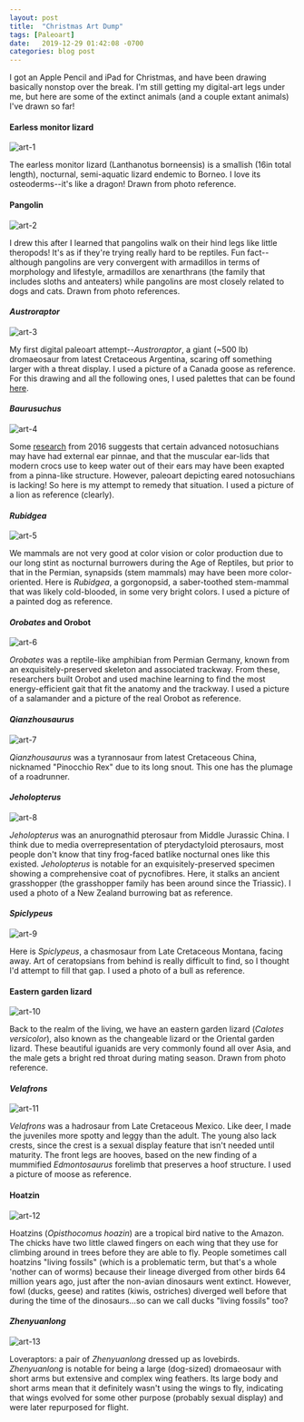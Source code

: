 ```yaml
---
layout: post
title:  "Christmas Art Dump"
tags: [Paleoart]
date:   2019-12-29 01:42:08 -0700
categories: blog post
---
```

I got an Apple Pencil and iPad for Christmas, and have been drawing basically nonstop over the break.  I'm still getting my digital-art legs under me, but here are some of the extinct animals (and a couple extant animals) I've drawn so far!

#### Earless monitor lizard
![art-1](/assets/images/posts/art-1.png)

The earless monitor lizard (Lanthanotus borneensis) is a smallish (16in total length), nocturnal, semi-aquatic lizard endemic to Borneo.  I love its osteoderms--it's like a dragon!  Drawn from photo reference.

#### Pangolin
![art-2](/assets/images/posts/art-2.jpg)

I drew this after I learned that pangolins walk on their hind legs like little theropods!  It's as if they're trying really hard to be reptiles.  Fun fact--although pangolins are very convergent with armadillos in terms of morphology and lifestyle, armadillos are xenarthrans (the family that includes sloths and anteaters) while pangolins are most closely related to dogs and cats.  Drawn from photo references.

#### *Austroraptor*
![art-3](/assets/images/posts/art-3.jpg)

My first digital paleoart attempt--*Austroraptor*, a giant (~500 lb) dromaeosaur from latest Cretaceous Argentina, scaring off something larger with a threat display.  I used a picture of a Canada goose as reference.  For this drawing and all the following ones, I used palettes that can be found [here](https://lessracquetball.tumblr.com/post/167814828278/hello-all-as-my-gift-to-you-this-lovely-holiday).

#### *Baurusuchus*
![art-4](/assets/images/posts/art-4.png)

Some [research](https://onlinelibrary.wiley.com/doi/full/10.1111/joa.12439) from 2016 suggests that certain advanced notosuchians may have had external ear pinnae, and that the muscular ear-lids that modern crocs use to keep water out of their ears may have been exapted from a pinna-like structure.  However, paleoart depicting eared notosuchians is lacking!  So here is my attempt to remedy that situation.  I used a picture of a lion as reference (clearly).

#### *Rubidgea*
![art-5](/assets/images/posts/art-5.jpg)

We mammals are not very good at color vision or color production due to our long stint as nocturnal burrowers during the Age of Reptiles, but prior to that in the Permian, synapsids (stem mammals) may have been more color-oriented.  Here is *Rubidgea*, a gorgonopsid, a saber-toothed stem-mammal that was likely cold-blooded, in some very bright colors.  I used a picture of a painted dog as reference.

#### *Orobates* and Orobot
![art-6](/assets/images/posts/art-6.png)

*Orobates* was a reptile-like amphibian from Permian Germany, known from an exquisitely-preserved skeleton and associated trackway.  From these, researchers built Orobot and used machine learning to find the most energy-efficient gait that fit the anatomy and the trackway.  I used a picture of a salamander and a picture of the real Orobot as reference.

#### *Qianzhousaurus*
![art-7](/assets/images/posts/art-7.png)

*Qianzhousaurus* was a tyrannosaur from latest Cretaceous China, nicknamed "Pinocchio Rex" due to its long snout.  This one has the plumage of a roadrunner.

#### *Jeholopterus*
![art-8](/assets/images/posts/art-8.png)

*Jeholopterus* was an anurognathid pterosaur from Middle Jurassic China.  I think due to media overrepresentation of pterydactyloid pterosaurs, most people don't know that tiny frog-faced batlike nocturnal ones like this existed.  *Jeholopterus* is notable for an exquisitely-preserved specimen showing a comprehensive coat of pycnofibres.  Here, it stalks an ancient grasshopper (the grasshopper family has been around since the Triassic).  I used a photo of a New Zealand burrowing bat as reference.

#### *Spiclypeus*
![art-9](/assets/images/posts/art-9.png)

Here is *Spiclypeus*, a chasmosaur from Late Cretaceous Montana, facing away.  Art of ceratopsians from behind is really difficult to find, so I thought I'd attempt to fill that gap.  I used a photo of a bull as reference.

#### Eastern garden lizard
![art-10](/assets/images/posts/art-10.png)

Back to the realm of the living, we have an eastern garden lizard (*Calotes versicolor*), also known as the changeable lizard or the Oriental garden lizard.  These beautiful iguanids are very commonly found all over Asia, and the male gets a bright red throat during mating season.  Drawn from photo reference.

#### *Velafrons*
![art-11](/assets/images/posts/art-11.jpg)

*Velafrons* was a hadrosaur from Late Cretaceous Mexico.  Like deer, I made the juveniles more spotty and leggy than the adult.  The young also lack crests, since the crest is a sexual display feature that isn't needed until maturity.  The front legs are hooves, based on the new finding of a mummified *Edmontosaurus* forelimb that preserves a hoof structure.  I used a picture of moose as reference.

#### Hoatzin
![art-12](/assets/images/posts/art-12.png)

Hoatzins (*Opisthocomus hoazin*) are a tropical bird native to the Amazon.  The chicks have two little clawed fingers on each wing that they use for climbing around in trees before they are able to fly.  People sometimes call hoatzins "living fossils" (which is a problematic term, but that's a whole 'nother can of worms) because their lineage diverged from other birds 64 million years ago, just after the non-avian dinosaurs went extinct.  However, fowl (ducks, geese) and ratites (kiwis, ostriches) diverged well before that during the time of the dinosaurs...so can we call ducks "living fossils" too?

#### *Zhenyuanlong*
![art-13](/assets/images/posts/art-13.png)

Loveraptors: a pair of *Zhenyuanlong* dressed up as lovebirds.  *Zhenyuanlong* is notable for being a large (dog-sized) dromaeosaur with short arms but extensive and complex wing feathers.  Its large body and short arms mean that it definitely wasn't using the wings to fly, indicating that wings evolved for some other purpose (probably sexual display) and were later repurposed for flight.